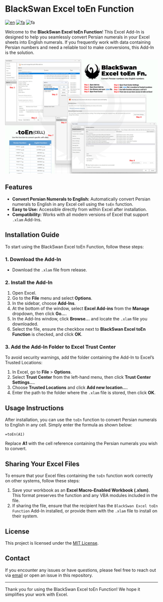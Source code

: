 # BlackSwan Excel toEn Function
[![en](https://img.shields.io/badge/lang-en-blue.svg)](README.md)
[![fa](https://img.shields.io/badge/lang-fa-green.svg)](README.fa-IR.md)
![fa](https://img.shields.io/badge/version-1.0.0-red.svg)

Welcome to the **BlackSwan Excel toEn Function**! This Excel Add-In is designed to help you seamlessly convert Persian numerals in your Excel sheets into English numerals. If you frequently work with data containing Persian numbers and need a reliable tool to make conversions, this Add-In is the solution.

![help](help.jpg)

## Features

- **Convert Persian Numerals to English:** Automatically convert Persian numerals to English in any Excel cell using the `toEn` function.
- **Easy to Use:** Accessible directly from within Excel after installation.
- **Compatibility:** Works with all modern versions of Excel that support `.xlam` Add-Ins.

## Installation Guide

To start using the BlackSwan Excel toEn Function, follow these steps:

### 1. Download the Add-In

- Download the `.xlam` file from release.

### 2. Install the Add-In

1. Open Excel.
2. Go to the **File** menu and select **Options**.
3. In the sidebar, choose **Add-Ins**.
4. At the bottom of the window, select **Excel Add-ins** from the **Manage** dropdown, then click **Go...**.
5. In the Add-Ins window, click **Browse...** and locate the `.xlam` file you downloaded.
6. Select the file, ensure the checkbox next to **BlackSwan Excel toEn Function** is checked, and click **OK**.

### 3. Add the Add-In Folder to Excel Trust Center

To avoid security warnings, add the folder containing the Add-In to Excel’s Trusted Locations:

1. In Excel, go to **File** > **Options**.
2. Select **Trust Center** from the left-hand menu, then click **Trust Center Settings...**.
3. Choose **Trusted Locations** and click **Add new location...**.
4. Enter the path to the folder where the `.xlam` file is stored, then click **OK**.

## Usage Instructions

After installation, you can use the `toEn` function to convert Persian numerals to English in any cell. Simply enter the formula as shown below:

```excel
=toEn(A1)
```

Replace **A1** with the cell reference containing the Persian numerals you wish to convert.

## Sharing Your Excel Files

To ensure that your Excel files containing the `toEn` function work correctly on other systems, follow these steps:

1. Save your workbook as an **Excel Macro-Enabled Workbook (.xlsm)**. This format preserves the function and any VBA modules included in the file.
2. If sharing the file, ensure that the recipient has the `BlackSwan Excel toEn Function` Add-In installed, or provide them with the `.xlam` file to install on their system.

## License

This project is licensed under the [MIT License](LICENSE).

## Contact

If you encounter any issues or have questions, please feel free to reach out via [email](mailto:its@amirhp.com) or open an issue in this repository.

---

Thank you for using the BlackSwan Excel toEn Function! We hope it simplifies your work with Excel.
